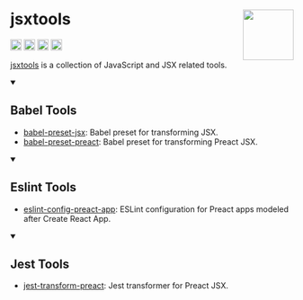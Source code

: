 # jsxtools [<img src="https://avatars.githubusercontent.com/u/52989093" alt="" width="90" height="90" align="right">][jsxtools]

[<img alt="build status" src="https://img.shields.io/travis/jsxtools/jsxtools/master.svg" height="20">](https://travis-ci.org/jsxtools/jsxtools)
[<img alt="code coverage" src="https://img.shields.io/codecov/c/github/jsxtools/jsxtools" height="20">](https://codecov.io/gh/jsxtools/jsxtools)
[<img alt="issue tracker" src="https://img.shields.io/github/issues/jsxtools/jsxtools.svg" height="20">](https://github.com/jsxtools/jsxtools/issues)
[<img alt="pull requests" src="https://img.shields.io/github/issues-pr/jsxtools/jsxtools.svg" height="20">](https://github.com/jsxtools/jsxtools/pulls)

[jsxtools] is a collection of JavaScript and JSX related tools.

<details open>
  <summary><h2>Babel Tools</h2></summary>

- [babel-preset-jsx](packages/babel-preset-jsx): Babel preset for transforming JSX.
- [babel-preset-preact](packages/babel-preset-preact): Babel preset for transforming Preact JSX.
</details>

<details open>
  <summary><h2>Eslint Tools</h2></summary>

- [eslint-config-preact-app](packages/eslint-config-preact-app): ESLint configuration for Preact apps modeled
  after Create React App.
</details>

<details open>
  <summary><h2>Jest Tools</h2></summary>

- [jest-transform-preact](packages/jest-transform-preact): Jest transformer for Preact JSX.
</details>

[jsxtools]: https://github.com/jsxtools/jsxtools/
